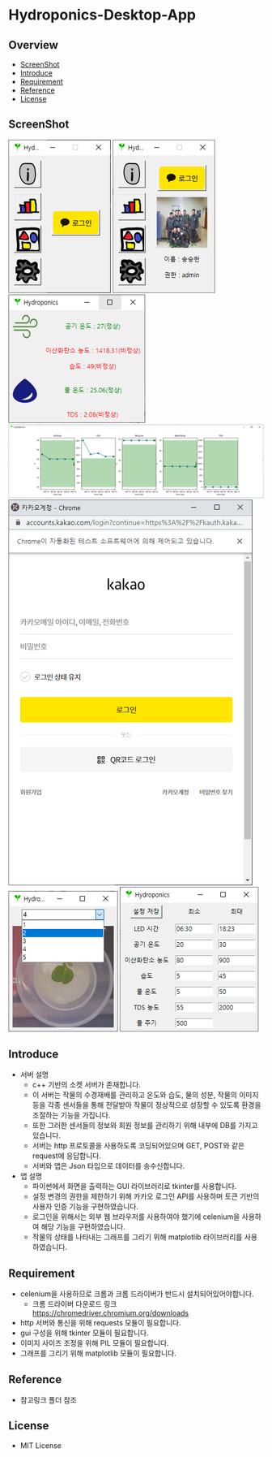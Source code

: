 # Hydroponics-Desktop-App

## Overview
- [ScreenShot](#ScreenShot)
- [Introduce](#Introduce)
- [Requirement](#Requirement)
- [Reference](#Reference) 
- [License](#License)
## ScreenShot


<img src="screenshots/before_login.png" alt="로그인 전"></img>
<img src="screenshots/after_login.png" alt="로그인 후"></img> 
<img src="screenshots/info.png" alt="개요 창"></img>
<img src="screenshots/graph.png" alt="그래프 창"></img>
<img src="screenshots/kakao_login.png" alt="셀레니움 로그인 창"></img>
<img src="screenshots/gallery.png" alt="이미지 창"></img>
<img src="screenshots/setting.png" alt="설정 창"></img>

## Introduce
- 서버 설명
  - c++ 기반의 소켓 서버가 존재합니다.
  - 이 서버는 작물의 수경재배를 관리하고 온도와 습도, 물의 성분, 작물의 이미지 등을 각종 센서들을 통해 전달받아 작물이 정상적으로 성장할 수 있도록 환경을 조절하는 기능을 가집니다.
  - 또한 그러한 센서들의 정보와 회원 정보를 관리하기 위해 내부에 DB를 가지고 있습니다.
  - 서버는 http 프로토콜을 사용하도록 코딩되어있으며 GET, POST와 같은 request에 응답합니다.
  - 서버와 앱은 Json 타입으로 데이터를 송수신합니다.
- 앱 설명
  - 파이썬에서 화면을 출력하는 GUI 라이브러리로 tkinter를 사용합니다.
  - 설정 변경의 권한을 제한하기 위해 카카오 로그인 API를 사용하며 토큰 기반의 사용자 인증 기능을 구현하였습니다.
  - 로그인을 위해서는 외부 웹 브라우저를 사용하여야 했기에 celenium을 사용하여 해당 기능을 구현하였습니다.
  - 작물의 상태를 나타내는 그래프를 그리기 위해 matplotlib 라이브러리를 사용하였습니다. 


## Requirement

- celenium을 사용하므로 크롬과 크롬 드라이버가 반드시 설치되어있어야합니다.
  - 크롬 드라이버 다운로드 링크 https://chromedriver.chromium.org/downloads
- http 서버와 통신을 위해 requests 모듈이 필요합니다.
- gui 구성을 위해 tkinter 모듈이 필요합니다.
- 이미지 사이즈 조정을 위해 PIL 모듈이 필요합니다.
- 그래프를 그리기 위해 matplotlib 모듈이 필요합니다.

## Reference

- 참고링크 폴더 참조

## License
- MIT License
